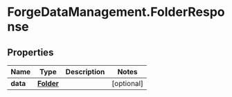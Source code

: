 # ForgeDataManagement.FolderResponse

## Properties
Name | Type | Description | Notes
------------ | ------------- | ------------- | -------------
**data** | [**Folder**](Folder.md) |  | [optional] 


